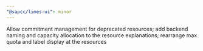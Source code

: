 ```yaml
---
"@sapcc/limes-ui": minor
---
```


Allow commitment management for deprecated resources; add backend naming and capacity allocation to the resource explanations; rearrange max quota and label display at the resources
